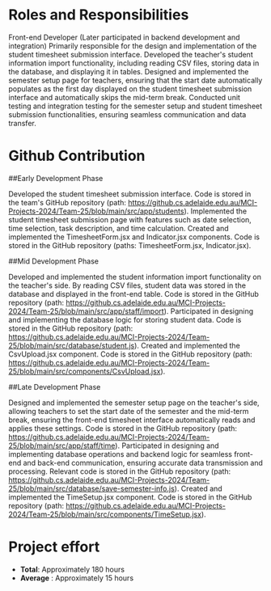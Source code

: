 # Roles and Responsibilities		
Front-end Developer (Later participated in backend development and integration)
Primarily responsible for the design and implementation of the student timesheet submission interface.
Developed the teacher's student information import functionality, including reading CSV files, storing data in the database, and displaying it in tables.
Designed and implemented the semester setup page for teachers, ensuring that the start date automatically populates as the first day displayed on the student timesheet submission interface and automatically skips the mid-term break.
Conducted unit testing and integration testing for the semester setup and student timesheet submission functionalities, ensuring seamless communication and data transfer.

# Github Contribution
##Early Development Phase

Developed the student timesheet submission interface. Code is stored in the team's GitHub repository (path: https://github.cs.adelaide.edu.au/MCI-Projects-2024/Team-25/blob/main/src/app/students).
Implemented the student timesheet submission page with features such as date selection, time selection, task description, and time calculation.
Created and implemented the TimesheetForm.jsx and Indicator.jsx components. Code is stored in the GitHub repository (paths: TimesheetForm.jsx, Indicator.jsx).

##Mid Development Phase

Developed and implemented the student information import functionality on the teacher's side. By reading CSV files, student data was stored in the database and displayed in the front-end table. Code is stored in the GitHub repository (path: https://github.cs.adelaide.edu.au/MCI-Projects-2024/Team-25/blob/main/src/app/staff/import).
Participated in designing and implementing the database logic for storing student data. Code is stored in the GitHub repository (path: https://github.cs.adelaide.edu.au/MCI-Projects-2024/Team-25/blob/main/src/database/student.js).
Created and implemented the CsvUpload.jsx component. Code is stored in the GitHub repository (path: https://github.cs.adelaide.edu.au/MCI-Projects-2024/Team-25/blob/main/src/components/CsvUpload.jsx).

##Late Development Phase

Designed and implemented the semester setup page on the teacher's side, allowing teachers to set the start date of the semester and the mid-term break, ensuring the front-end timesheet interface automatically reads and applies these settings. Code is stored in the GitHub repository (path: https://github.cs.adelaide.edu.au/MCI-Projects-2024/Team-25/blob/main/src/app/staff/time).
Participated in designing and implementing database operations and backend logic for seamless front-end and back-end communication, ensuring accurate data transmission and processing. Relevant code is stored in the GitHub repository (path: https://github.cs.adelaide.edu.au/MCI-Projects-2024/Team-25/blob/main/src/database/save-semester-info.js).
Created and implemented the TimeSetup.jsx component. Code is stored in the GitHub repository (path: https://github.cs.adelaide.edu.au/MCI-Projects-2024/Team-25/blob/main/src/components/TimeSetup.jsx).

# Project effort 	
- **Total**: Approximately 180 hours
- **Average** : Approximately 15 hours

  

